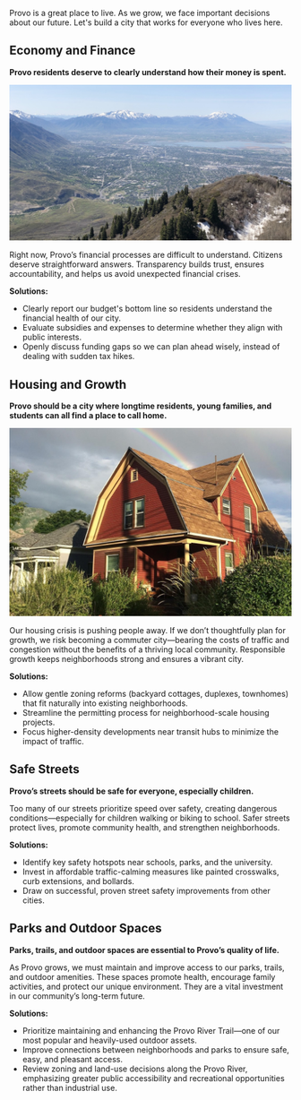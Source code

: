 Provo is a great place to live. As we grow, we face important decisions about our future. Let's build a city that works for everyone who lives here.

## Economy and Finance

**Provo residents deserve to clearly understand how their money is spent.**

![image](../assets/mtn.jpg)

Right now, Provo’s financial processes are difficult to understand. Citizens deserve straightforward answers. Transparency builds trust, ensures accountability, and helps us avoid unexpected financial crises.

**Solutions:**

* Clearly report our budget's bottom line so residents understand the financial health of our city.
* Evaluate subsidies and expenses to determine whether they align with public interests.
* Openly discuss funding gaps so we can plan ahead wisely, instead of dealing with sudden tax hikes.

## Housing and Growth

**Provo should be a city where longtime residents, young families, and students can all find a place to call home.**

![image](../assets/house.jpg)

Our housing crisis is pushing people away. If we don’t thoughtfully plan for growth, we risk becoming a commuter city—bearing the costs of traffic and congestion without the benefits of a thriving local community. Responsible growth keeps neighborhoods strong and ensures a vibrant city.

**Solutions:**

* Allow gentle zoning reforms (backyard cottages, duplexes, townhomes) that fit naturally into existing neighborhoods.
* Streamline the permitting process for neighborhood-scale housing projects.
* Focus higher-density developments near transit hubs to minimize the impact of traffic.

## Safe Streets

**Provo’s streets should be safe for everyone, especially children.**

Too many of our streets prioritize speed over safety, creating dangerous conditions—especially for children walking or biking to school. Safer streets protect lives, promote community health, and strengthen neighborhoods.

**Solutions:**

* Identify key safety hotspots near schools, parks, and the university.
* Invest in affordable traffic-calming measures like painted crosswalks, curb extensions, and bollards.
* Draw on successful, proven street safety improvements from other cities.

## Parks and Outdoor Spaces

**Parks, trails, and outdoor spaces are essential to Provo’s quality of life.**

As Provo grows, we must maintain and improve access to our parks, trails, and outdoor amenities. These spaces promote health, encourage family activities, and protect our unique environment. They are a vital investment in our community’s long-term future.

**Solutions:**

* Prioritize maintaining and enhancing the Provo River Trail—one of our most popular and heavily-used outdoor assets.
* Improve connections between neighborhoods and parks to ensure safe, easy, and pleasant access.
* Review zoning and land-use decisions along the Provo River, emphasizing greater public accessibility and recreational opportunities rather than industrial use.